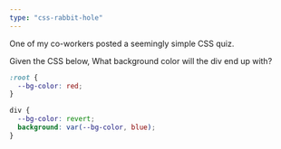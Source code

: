 ```yaml
---
type: "css-rabbit-hole"
---
```


One of my co-workers posted a seemingly simple CSS quiz.

Given the CSS below, What background color will the div end up with?

```css
:root {
  --bg-color: red;
}

div {
  --bg-color: revert;
  background: var(--bg-color, blue);
}
```

